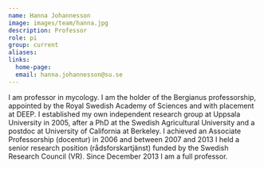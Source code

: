 ```yaml
---
name: Hanna Johannesson
image: images/team/hanna.jpg
description: Professor
role: pi
group: current
aliases:
links:
  home-page:
  email: hanna.johannesson@su.se
---
```


I am professor in mycology. I am the holder of the Bergianus professorship, appointed by the Royal Swedish Academy of Sciences and with placement at DEEP. I established my own independent research group at Uppsala University in 2005, after a PhD at the Swedish Agricultural University and a postdoc at University of California at Berkeley. I achieved an Associate Professorship (docentur) in 2006 and between 2007 and 2013 I held a senior research position (rådsforskartjänst) funded by the Swedish Research Council (VR). Since December 2013 I am a full professor.